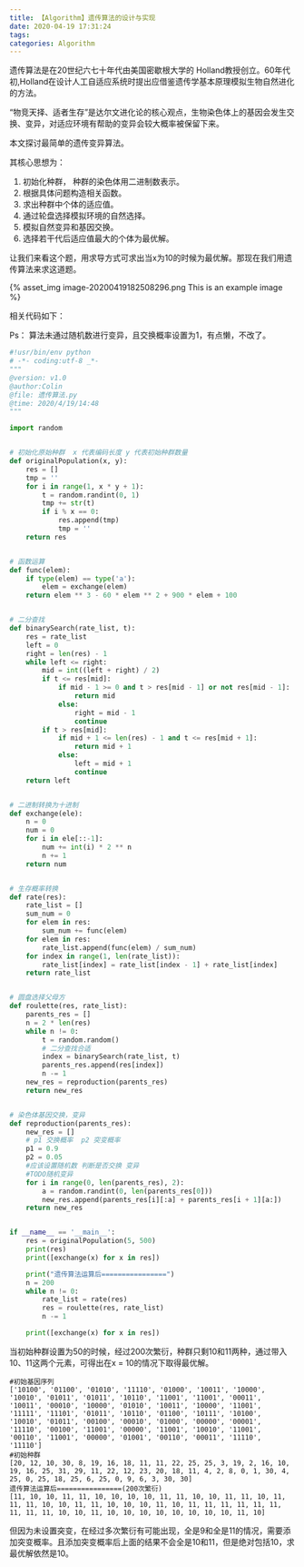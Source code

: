 ```yaml
---
title: 【Algorithm】遗传算法的设计与实现
date: 2020-04-19 17:31:24
tags:
categories: Algorithm
---
```


遗传算法是在20世纪六七十年代由美国密歇根大学的 Holland教授创立。60年代初,Holland在设计人工自适应系统时提出应借鉴遗传学基本原理模拟生物自然进化的方法。

“物竞天择、适者生存”是达尔文进化论的核心观点，生物染色体上的基因会发生交换、变异，对适应环境有帮助的变异会较大概率被保留下来。

<!--more-->

本文探讨最简单的遗传变异算法。

其核心思想为：

1. 初始化种群， 种群的染色体用二进制数表示。
2. 根据具体问题构造相关函数。
3. 求出种群中个体的适应值。
4. 通过轮盘选择模拟环境的自然选择。
5. 模拟自然变异和基因交换。
6. 选择若干代后适应值最大的个体为最优解。

让我们来看这个题，用求导方式可求出当x为10的时候为最优解。那现在我们用遗传算法来求这道题。

{% asset_img image-20200419182508296.png This is an example image %}

相关代码如下：

Ps： 算法未通过随机数进行变异，且交换概率设置为1，有点懒，不改了。

```python
#!usr/bin/env python
# -*- coding:utf-8 _*-
"""
@version: v1.0
@author:Colin
@file: 遗传算法.py
@time: 2020/4/19/14:48
"""

import random


# 初始化原始种群  x 代表编码长度 y 代表初始种群数量
def originalPopulation(x, y):
    res = []
    tmp = ''
    for i in range(1, x * y + 1):
        t = random.randint(0, 1)
        tmp += str(t)
        if i % x == 0:
            res.append(tmp)
            tmp = ''
    return res


# 函数运算
def func(elem):
    if type(elem) == type('a'):
        elem = exchange(elem)
    return elem ** 3 - 60 * elem ** 2 + 900 * elem + 100


# 二分查找
def binarySearch(rate_list, t):
    res = rate_list
    left = 0
    right = len(res) - 1
    while left <= right:
        mid = int((left + right) / 2)
        if t <= res[mid]:
            if mid - 1 >= 0 and t > res[mid - 1] or not res[mid - 1]:
                return mid
            else:
                right = mid - 1
                continue
        if t > res[mid]:
            if mid + 1 <= len(res) - 1 and t <= res[mid + 1]:
                return mid + 1
            else:
                left = mid + 1
                continue
    return left


# 二进制转换为十进制
def exchange(ele):
    n = 0
    num = 0
    for i in ele[::-1]:
        num += int(i) * 2 ** n
        n += 1
    return num


# 生存概率转换
def rate(res):
    rate_list = []
    sum_num = 0
    for elem in res:
        sum_num += func(elem)
    for elem in res:
        rate_list.append(func(elem) / sum_num)
    for index in range(1, len(rate_list)):
        rate_list[index] = rate_list[index - 1] + rate_list[index]
    return rate_list


# 圆盘选择父母方
def roulette(res, rate_list):
    parents_res = []
    n = 2 * len(res)
    while n != 0:
        t = random.random()
        # 二分查找合适
        index = binarySearch(rate_list, t)
        parents_res.append(res[index])
        n -= 1
    new_res = reproduction(parents_res)
    return new_res


# 染色体基因交换，变异
def reproduction(parents_res):
    new_res = []
    # p1 交换概率  p2 突变概率
    p1 = 0.9
    p2 = 0.05
    #应该设置随机数 判断是否交换 变异
    #TODO随机变异
    for i in range(0, len(parents_res), 2):
        a = random.randint(0, len(parents_res[0]))
        new_res.append(parents_res[i][:a] + parents_res[i + 1][a:])
    return new_res


if __name__ == '__main__':
    res = originalPopulation(5, 500)
    print(res)
    print([exchange(x) for x in res])

    print("遗传算法运算后================")
    n = 200
    while n != 0:
        rate_list = rate(res)
        res = roulette(res, rate_list)
        n -= 1

    print([exchange(x) for x in res])
```

当初始种群设置为50的时候，经过200次繁衍，种群只剩10和11两种，通过带入10、11这两个元素，可得出在x = 10的情况下取得最优解。

```
#初始基因序列
['10100', '01100', '01010', '11110', '01000', '10011', '10000', '10010', '01011', '01011', '10110', '11001', '11001', '00011', '10011', '00010', '10000', '01010', '10011', '10000', '11001', '11111', '11101', '01011', '10110', '01100', '10111', '10100', '10010', '01011', '00100', '00010', '01000', '00000', '00001', '11110', '00100', '11001', '00000', '11001', '10010', '11001', '00110', '11001', '00000', '01001', '00110', '00011', '11110', '11110']
#初始种群
[20, 12, 10, 30, 8, 19, 16, 18, 11, 11, 22, 25, 25, 3, 19, 2, 16, 10, 19, 16, 25, 31, 29, 11, 22, 12, 23, 20, 18, 11, 4, 2, 8, 0, 1, 30, 4, 25, 0, 25, 18, 25, 6, 25, 0, 9, 6, 3, 30, 30]
遗传算法运算后================(200次繁衍)
[11, 10, 10, 11, 11, 10, 10, 10, 10, 11, 11, 10, 10, 11, 11, 10, 11, 11, 11, 10, 10, 11, 11, 10, 10, 10, 11, 10, 11, 11, 11, 11, 11, 11, 11, 11, 11, 10, 10, 11, 10, 10, 10, 10, 10, 10, 10, 10, 11, 10]
```

但因为未设置突变，在经过多次繁衍有可能出现，全是9和全是11的情况，需要添加突变概率。且添加突变概率后上面的结果不会全是10和11，但是绝对包括10，求最优解依然是10。